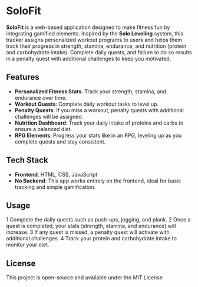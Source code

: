 # SoloFit
**SoloFit** is a web-based application designed to make fitness fun by integrating gamified elements. Inspired by the **Solo Leveling** system, this tracker assigns personalized workout programs to users and helps them track their progress in strength, stamina, endurance, and nutrition (protein and carbohydrate intake). Complete daily quests, and failure to do so results in a penalty quest with additional challenges to keep you motivated.
## Features
- **Personalized Fitness Stats**: Track your strength, stamina, and endurance over time.
- **Workout Quests**: Complete daily workout tasks to level up.
- **Penalty Quests**: If you miss a workout, penalty quests with additional challenges will be assigned.
- **Nutrition Dashboard**: Track your daily intake of proteins and carbs to ensure a balanced diet.
- **RPG Elements**: Progress your stats like in an RPG, leveling up as you complete quests and stay consistent.
## Tech Stack
- **Frontend**: HTML, CSS, JavaScript
- **No Backend**: This app works entirely on the frontend, ideal for basic tracking and simple gamification.
## Usage
1 Complete the daily quests such as push-ups, jogging, and plank.
2 Once a quest is completed, your stats (strength, stamina, and endurance) will increase.
3 If any quest is missed, a penalty quest will activate with additional challenges.
4 Track your protein and carbohydrate intake to monitor your diet.
## License
This project is open-source and available under the MIT License
